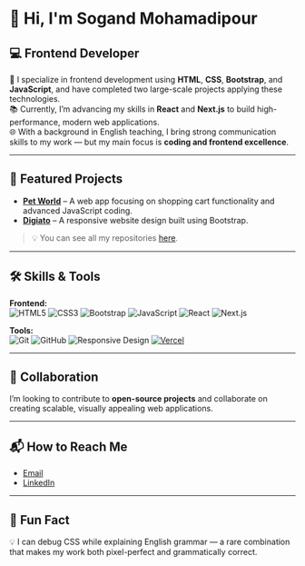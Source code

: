 # 👋 Hi, I'm Sogand Mohamadipour

## 💻 Frontend Developer

🎯 I specialize in frontend development using **HTML**, **CSS**, **Bootstrap**, and **JavaScript**, and have completed two large-scale projects applying these technologies.  
📚 Currently, I’m advancing my skills in **React** and **Next.js** to build high-performance, modern web applications.  
🌐 With a background in English teaching, I bring strong communication skills to my work — but my main focus is **coding and frontend excellence**.

---

## 📂 Featured Projects

- **[Pet World](https://github.com/Sogand-mohamadiPour/pet-world)** – A web app focusing on shopping cart functionality and advanced JavaScript coding.  
- **[Digiato](https://github.com/Sogand-mohamadiPour/digito)** – A responsive website design built using Bootstrap.  

> 💡 You can see all my repositories [here](https://github.com/Sogand-mohamadiPour?tab=repositories).

---

## 🛠 Skills & Tools

**Frontend:**  
![HTML5](https://img.shields.io/badge/HTML5-E34F26?style=for-the-badge&logo=html5&logoColor=white) ![CSS3](https://img.shields.io/badge/CSS3-1572B6?style=for-the-badge&logo=css3&logoColor=white) ![Bootstrap](https://img.shields.io/badge/Bootstrap-563D7C?style=for-the-badge&logo=bootstrap&logoColor=white) ![JavaScript](https://img.shields.io/badge/JavaScript-F7DF1E?style=for-the-badge&logo=javascript&logoColor=black) ![React](https://img.shields.io/badge/React-20232A?style=for-the-badge&logo=react&logoColor=61DAFB) ![Next.js](https://img.shields.io/badge/Next.js-000000?style=for-the-badge&logo=nextdotjs&logoColor=white)

**Tools:**  
![Git](https://img.shields.io/badge/Git-F05032?style=for-the-badge&logo=git&logoColor=white) ![GitHub](https://img.shields.io/badge/GitHub-181717?style=for-the-badge&logo=github&logoColor=white) ![Responsive Design](https://img.shields.io/badge/Responsive%20Design-0088CC?style=for-the-badge&logo=responsiveness&logoColor=white) [![Vercel](https://img.shields.io/badge/Vercel-000000?style=for-the-badge&logo=vercel&logoColor=white)](https://vercel.com/)


---

## 🤝 Collaboration

I’m looking to contribute to **open-source projects** and collaborate on creating scalable, visually appealing web applications.

---

## 📬 How to Reach Me

- [Email](mailto:sogandmohamadipour7@gmail.com)  
- [LinkedIn](https://www.linkedin.com/in/sogand-mohamadipour-93125a268)

---

## 🌟 Fun Fact

💡 I can debug CSS while explaining English grammar — a rare combination that makes my work both pixel-perfect and grammatically correct.

